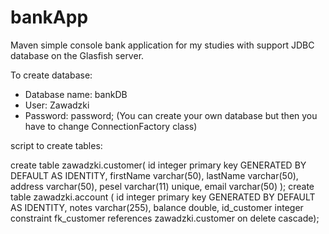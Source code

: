 # bankApp

Maven simple console bank application for my studies with support JDBC database on the Glasfish server. 

To create database:
+ Database name: bankDB
+ User: Zawadzki
+ Password: password;
(You can create your own database but then you have to change ConnectionFactory class)

script to create tables:

create table zawadzki.customer( 
id integer primary key GENERATED BY DEFAULT AS IDENTITY,
firstName varchar(50), 
lastName varchar(50), 
address varchar(50),
pesel varchar(11) unique, 
email varchar(50) ); 
create table zawadzki.account ( 
id integer primary key GENERATED BY DEFAULT AS IDENTITY, 
notes varchar(255), 
balance double, 
id_customer integer constraint fk_customer references zawadzki.customer on delete cascade);
